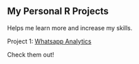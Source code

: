 ## My Personal R Projects

Helps me learn more and increase my skills. 

Project 1: [Whatsapp Analytics](/whatsApp.html)

Check them out!

